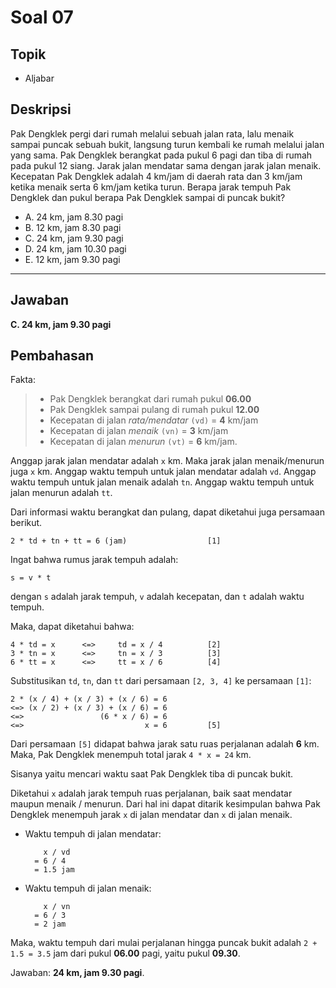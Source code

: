 # Soal 07

## Topik
* Aljabar

## Deskripsi
Pak Dengklek pergi dari rumah melalui sebuah jalan rata, lalu menaik sampai puncak sebuah bukit, langsung turun kembali ke rumah melalui jalan yang sama. 
Pak Dengklek berangkat pada pukul 6 pagi dan tiba di rumah pada pukul 12 siang. Jarak jalan mendatar sama dengan jarak jalan menaik.
Kecepatan Pak Dengklek adalah 4 km/jam di daerah rata dan 3 km/jam ketika menaik serta 6 km/jam ketika turun. 
Berapa jarak tempuh Pak Dengklek dan pukul berapa Pak Dengklek sampai di puncak bukit?

* A. 24 km, jam 8.30 pagi
* B. 12 km, jam 8.30 pagi
* C. 24 km, jam 9.30 pagi
* D. 24 km, jam 10.30 pagi
* E. 12 km, jam 9.30 pagi

---

## Jawaban
**C. 24 km, jam 9.30 pagi**

## Pembahasan

Fakta:

> * Pak Dengklek berangkat dari rumah pukul **06.00**
> * Pak Dengklek sampai pulang di rumah pukul **12.00**
> * Kecepatan di jalan *rata/mendatar* `(vd)` = **4** km/jam
> * Kecepatan di jalan *menaik* `(vn)` = **3** km/jam
> * Kecepatan di jalan *menurun* `(vt)` = **6** km/jam.

Anggap jarak jalan mendatar adalah `x` km. Maka jarak jalan menaik/menurun juga `x` km.
Anggap waktu tempuh untuk jalan mendatar adalah `vd`.
Anggap waktu tempuh untuk jalan menaik adalah `tn`.
Anggap waktu tempuh untuk jalan menurun adalah `tt`.

Dari informasi waktu berangkat dan pulang, dapat diketahui juga persamaan berikut.

	2 * td + tn + tt = 6 (jam)					[1]

Ingat bahwa rumus jarak tempuh adalah:

	s = v * t

dengan `s` adalah jarak tempuh, `v` adalah kecepatan, dan `t` adalah waktu tempuh.

Maka, dapat diketahui bahwa:

	4 * td = x		<=>		td = x / 4			[2]
	3 * tn = x		<=>		tn = x / 3			[3]
	6 * tt = x		<=>		tt = x / 6			[4]

Substitusikan `td`, `tn`, dan `tt` dari persamaan `[2, 3, 4]` ke persamaan `[1]`:

	2 * (x / 4) + (x / 3) + (x / 6) = 6
	<=>	(x / 2) + (x / 3) + (x / 6) = 6
	<=> 				(6 * x / 6) = 6
	<=>							  x = 6			[5]

Dari persamaan `[5]` didapat bahwa jarak satu ruas perjalanan adalah **6** km.
Maka, Pak Dengklek menempuh total jarak `4 * x = 24` km.

Sisanya yaitu mencari waktu saat Pak Dengklek tiba di puncak bukit.

Diketahui `x` adalah jarak tempuh ruas perjalanan, baik saat mendatar maupun menaik / menurun. Dari hal ini dapat ditarik kesimpulan bahwa Pak Dengklek menempuh jarak `x` di jalan mendatar dan `x` di jalan menaik.

* Waktu tempuh di jalan mendatar:

		  x / vd
		= 6 / 4
		= 1.5 jam

* Waktu tempuh di jalan menaik:

		  x / vn
		= 6 / 3
		= 2 jam

Maka, waktu tempuh dari mulai perjalanan hingga puncak bukit adalah `2 + 1.5 = 3.5` jam dari pukul **06.00** pagi, yaitu pukul **09.30**.

Jawaban: **24 km, jam 9.30 pagi**.
